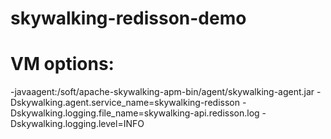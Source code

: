 # skywalking-redisson-demo
# VM options:
-javaagent:/soft/apache-skywalking-apm-bin/agent/skywalking-agent.jar -Dskywalking.agent.service_name=skywalking-redisson -Dskywalking.logging.file_name=skywalking-api.redisson.log -Dskywalking.logging.level=INFO
